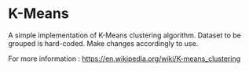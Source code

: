 # K-Means
A simple implementation of K-Means clustering algorithm.
Dataset to be grouped is hard-coded.
Make changes accordingly to use.

For more information : 
https://en.wikipedia.org/wiki/K-means_clustering
